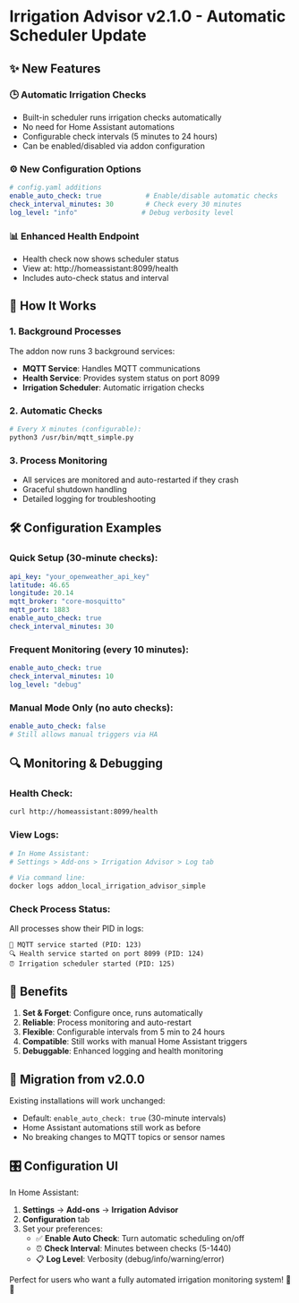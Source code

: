 # Irrigation Advisor v2.1.0 - Automatic Scheduler Update

## ✨ New Features

### 🕒 **Automatic Irrigation Checks**
- Built-in scheduler runs irrigation checks automatically
- No need for Home Assistant automations
- Configurable check intervals (5 minutes to 24 hours)
- Can be enabled/disabled via addon configuration

### ⚙️ **New Configuration Options**

```yaml
# config.yaml additions
enable_auto_check: true           # Enable/disable automatic checks
check_interval_minutes: 30        # Check every 30 minutes
log_level: "info"                # Debug verbosity level
```

### 📊 **Enhanced Health Endpoint**
- Health check now shows scheduler status
- View at: http://homeassistant:8099/health
- Includes auto-check status and interval

## 🎯 **How It Works**

### **1. Background Processes**
The addon now runs 3 background services:
- **MQTT Service**: Handles MQTT communications
- **Health Service**: Provides system status on port 8099
- **Irrigation Scheduler**: Automatic irrigation checks

### **2. Automatic Checks**
```bash
# Every X minutes (configurable):
python3 /usr/bin/mqtt_simple.py
```

### **3. Process Monitoring**
- All services are monitored and auto-restarted if they crash
- Graceful shutdown handling
- Detailed logging for troubleshooting

## 🛠️ **Configuration Examples**

### **Quick Setup (30-minute checks):**
```yaml
api_key: "your_openweather_api_key"
latitude: 46.65
longitude: 20.14
mqtt_broker: "core-mosquitto"
mqtt_port: 1883
enable_auto_check: true
check_interval_minutes: 30
```

### **Frequent Monitoring (every 10 minutes):**
```yaml
enable_auto_check: true
check_interval_minutes: 10
log_level: "debug"
```

### **Manual Mode Only (no auto checks):**
```yaml
enable_auto_check: false
# Still allows manual triggers via HA
```

## 🔍 **Monitoring & Debugging**

### **Health Check:**
```bash
curl http://homeassistant:8099/health
```

### **View Logs:**
```bash
# In Home Assistant:
# Settings > Add-ons > Irrigation Advisor > Log tab

# Via command line:
docker logs addon_local_irrigation_advisor_simple
```

### **Check Process Status:**
All processes show their PID in logs:
```
🔄 MQTT service started (PID: 123)
🔍 Health service started on port 8099 (PID: 124) 
⏰ Irrigation scheduler started (PID: 125)
```

## 🚀 **Benefits**

1. **Set & Forget**: Configure once, runs automatically
2. **Reliable**: Process monitoring and auto-restart
3. **Flexible**: Configurable intervals from 5 min to 24 hours
4. **Compatible**: Still works with manual Home Assistant triggers
5. **Debuggable**: Enhanced logging and health monitoring

## 📝 **Migration from v2.0.0**

Existing installations will work unchanged:
- Default: `enable_auto_check: true` (30-minute intervals)
- Home Assistant automations still work as before
- No breaking changes to MQTT topics or sensor names

## 🎛️ **Configuration UI**

In Home Assistant:
1. **Settings** → **Add-ons** → **Irrigation Advisor**
2. **Configuration** tab
3. Set your preferences:
   - ✅ **Enable Auto Check**: Turn automatic scheduling on/off
   - ⏰ **Check Interval**: Minutes between checks (5-1440)
   - 📋 **Log Level**: Verbosity (debug/info/warning/error)

Perfect for users who want a fully automated irrigation monitoring system! 🌱💧
